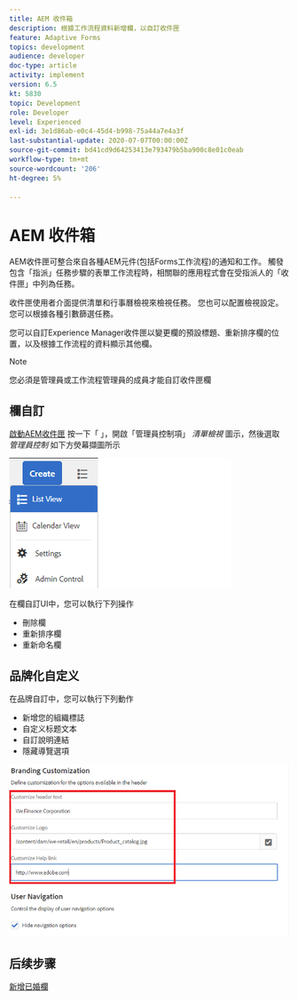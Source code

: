 ```yaml
---
title: AEM 收件箱
description: 根據工作流程資料新增欄，以自訂收件匣
feature: Adaptive Forms
topics: development
audience: developer
doc-type: article
activity: implement
version: 6.5
kt: 5830
topic: Development
role: Developer
level: Experienced
exl-id: 3e1d86ab-e0c4-45d4-b998-75a44a7e4a3f
last-substantial-update: 2020-07-07T00:00:00Z
source-git-commit: bd41cd9d64253413e793479b5ba900c8e01c0eab
workflow-type: tm+mt
source-wordcount: '206'
ht-degree: 5%

---
```


# AEM 收件箱

AEM收件匣可整合來自各種AEM元件(包括Forms工作流程)的通知和工作。 觸發包含「指派」任務步驟的表單工作流程時，相關聯的應用程式會在受指派人的「收件匣」中列為任務。

收件匣使用者介面提供清單和行事曆檢視來檢視任務。 您也可以配置檢視設定。 您可以根據各種引數篩選任務。

您可以自訂Experience Manager收件匣以變更欄的預設標題、重新排序欄的位置，以及根據工作流程的資料顯示其他欄。

>[!NOTE]
>
>您必須是管理員或工作流程管理員的成員才能自訂收件匣欄

## 欄自訂

[啟動AEM收件匣](http://localhost:4502/aem/inbox)
按一下「 」，開啟「管理員控制項」 _清單檢視_ 圖示，然後選取 _管理員控制_ 如下方熒幕擷圖所示

![admin-control](assets/open-customization.png)

在欄自訂UI中，您可以執行下列操作

* 刪除欄
* 重新排序欄
* 重新命名欄

## 品牌化自定义

在品牌自訂中，您可以執行下列動作

* 新增您的組織標誌
* 自定义标题文本
* 自訂說明連結
* 隱藏導覽選項

![收件匣品牌化](assets/branding-customization.PNG)

## 后续步骤

[新增已婚欄](./add-married-column.md)
